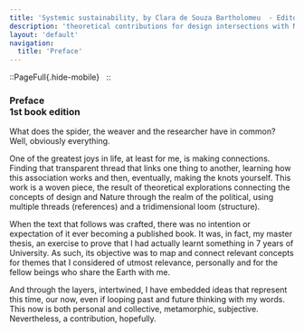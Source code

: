 ```yaml
---
title: 'Systemic sustainability, by Clara de Souza Bartholomeu  - Editora Sabiá'
description: 'theoretical contributions for design intersections with Nature and the political.'
layout: 'default'
navigation:
  title: 'Preface'
---
```


<link rel="stylesheet" href="/9786599492931/css/style-green.css">

::PageFull{.hide-mobile}
&nbsp;
::

### Preface <br>1st book edition

What does the spider, the weaver and the researcher have in common? Well, obviously everything.

One of the greatest joys in life, at least for me, is making connections. Finding that transparent thread that links one thing to another, learning how this association works and then, eventually, making the knots yourself. This work is a woven piece, the result of theoretical explorations connecting the concepts of design and Nature through the realm of the political, using multiple threads (references) and a tridimensional loom (structure). 

When the text that follows was crafted, there was no intention or expectation of it ever becoming a published book. It was, in fact, my master thesis, an exercise to prove that I had actually learnt something in 7 years of University. As such, its objective was to map and connect relevant concepts for themes that I considered of utmost relevance, personally and for the fellow beings who share the Earth with me. 

And through the layers, intertwined, I have embedded ideas that represent this time,  our now, even if looping past and future thinking with my words. This now is both personal and collective, metamorphic, subjective. Nevertheless, a contribution, hopefully. 
